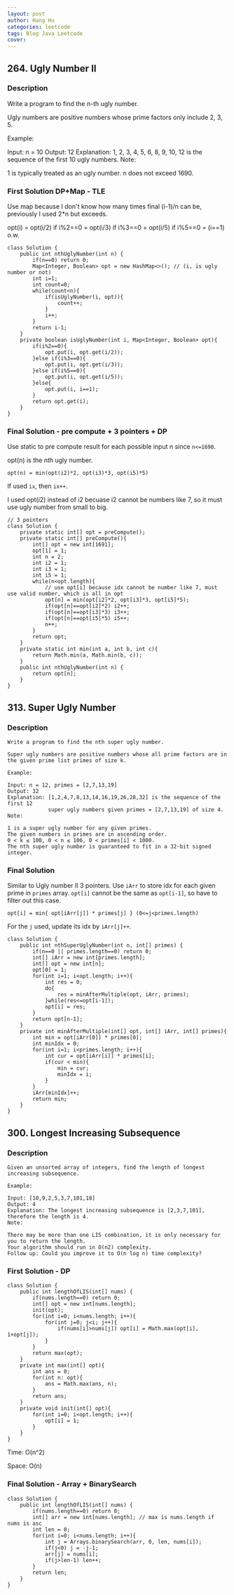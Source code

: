 ```yaml
---
layout: post
author: Hang Hu
categories: leetcode
tags: Blog Java Leetcode 
cover: 
---
```

## 264. Ugly Number II

### Description

Write a program to find the n-th ugly number.

Ugly numbers are positive numbers whose prime factors only include 2, 3, 5. 

Example:

Input: n = 10
Output: 12
Explanation: 1, 2, 3, 4, 5, 6, 8, 9, 10, 12 is the sequence of the first 10 ugly numbers.
Note:  

1 is typically treated as an ugly number.
n does not exceed 1690.

### First Solution DP+Map - TLE

Use map because I don't know how many times final (i-1)/n can be, previously I used 2*n but exceeds.

opt(i) = opt(i/2) if i%2==0
       = opt(i/3) if i%3==0
       = opt(i/5) if i%5==0
       = (i==1)   o.w. 

```
class Solution {
    public int nthUglyNumber(int n) {
        if(n==0) return 0;
        Map<Integer, Boolean> opt = new HashMap<>(); // (i, is ugly number or not)
        int i=1;
        int count=0;
        while(count<n){
            if(isUglyNumber(i, opt)){
                count++;
            }
            i++;
        }
        return i-1;
    }
    private boolean isUglyNumber(int i, Map<Integer, Boolean> opt){
        if(i%2==0){
            opt.put(i, opt.get(i/2));
        }else if(i%3==0){
            opt.put(i, opt.get(i/3));
        }else if(i%5==0){
            opt.put(i, opt.get(i/5));
        }else{
            opt.put(i, i==1);
        }
        return opt.get(i);
    }
}
```


### Final Solution - pre compute + 3 pointers + DP


Use static to pre compute result for each possible input n since `n<=1690`.


opt(n) is the nth ugly number.


```
opt(n) = min(opt(i2)*2, opt(i3)*3, opt(i5)*5)
```


If used `ix`, then `ix++`.


I used opt(i2) instead of i2 becuase i2 cannot be numbers like 7, so it must use ugly number from small to big.


```
// 3 pointers
class Solution {
    private static int[] opt = preCompute();
    private static int[] preCompute(){
        int[] opt = new int[1691];
        opt[1] = 1;
        int n = 2;
        int i2 = 1;
        int i3 = 1;
        int i5 = 1;
        while(n<opt.length){
            // use opt[i] because idx cannot be number like 7, must use valid number, which is all in opt
            opt[n] = min(opt[i2]*2, opt[i3]*3, opt[i5]*5);
            if(opt[n]==opt[i2]*2) i2++;
            if(opt[n]==opt[i3]*3) i3++;
            if(opt[n]==opt[i5]*5) i5++;
            n++;
        }
        return opt;
    }
    private static int min(int a, int b, int c){
        return Math.min(a, Math.min(b, c));
    }
    public int nthUglyNumber(int n) {
        return opt[n];
    }
}
```


## 313. Super Ugly Number


### Description


```
Write a program to find the nth super ugly number.

Super ugly numbers are positive numbers whose all prime factors are in the given prime list primes of size k.

Example:

Input: n = 12, primes = [2,7,13,19]
Output: 32 
Explanation: [1,2,4,7,8,13,14,16,19,26,28,32] is the sequence of the first 12 
             super ugly numbers given primes = [2,7,13,19] of size 4.
Note:

1 is a super ugly number for any given primes.
The given numbers in primes are in ascending order.
0 < k ≤ 100, 0 < n ≤ 106, 0 < primes[i] < 1000.
The nth super ugly number is guaranteed to fit in a 32-bit signed integer.
```


### Final Solution


Similar to Ugly number II 3 pointers. Use `iArr` to store idx for each given prime in `primes` array. `opt[i]` cannot be the same as `opt[i-1]`, so have to filter out this case.


```
opt[i] = min{ opt[iArr[j]] * primes[j] } (0<=j<primes.length)
```


For the `j` used, update its idx by `iArr[j]++`.


```
class Solution {
    public int nthSuperUglyNumber(int n, int[] primes) {
        if(n==0 || primes.length==0) return 0;
        int[] iArr = new int[primes.length];
        int[] opt = new int[n];
        opt[0] = 1;
        for(int i=1; i<opt.length; i++){
            int res = 0;
            do{
                res = minAfterMultiple(opt, iArr, primes);
            }while(res<=opt[i-1]);
            opt[i] = res;
        }
        return opt[n-1];
    }
    private int minAfterMultiple(int[] opt, int[] iArr, int[] primes){
        int min = opt[iArr[0]] * primes[0];
        int minIdx = 0;
        for(int i=1; i<primes.length; i++){
            int cur = opt[iArr[i]] * primes[i];
            if(cur < min){
                min = cur;
                minIdx = i;
            }
        }
        iArr[minIdx]++;
        return min;
    }
}
```


## 300. Longest Increasing Subsequence


### Description


```
Given an unsorted array of integers, find the length of longest increasing subsequence.

Example:

Input: [10,9,2,5,3,7,101,18]
Output: 4 
Explanation: The longest increasing subsequence is [2,3,7,101], therefore the length is 4. 
Note:

There may be more than one LIS combination, it is only necessary for you to return the length.
Your algorithm should run in O(n2) complexity.
Follow up: Could you improve it to O(n log n) time complexity?
```


### First Solution - DP




```
class Solution {
    public int lengthOfLIS(int[] nums) {
        if(nums.length==0) return 0;
        int[] opt = new int[nums.length];
        init(opt);
        for(int i=0; i<nums.length; i++){
            for(int j=0; j<i; j++){
                if(nums[i]>nums[j]) opt[i] = Math.max(opt[i], 1+opt[j]);
            }
        }
        return max(opt);
    }
    private int max(int[] opt){
        int ans = 0;
        for(int n: opt){
            ans = Math.max(ans, n);
        }
        return ans;
    }
    private void init(int[] opt){
        for(int i=0; i<opt.length; i++){
            opt[i] = 1;
        }
    }
}
```


Time: O(n^2)

Space: O(n)


### Final Solution - Array + BinarySearch


```
class Solution {
    public int lengthOfLIS(int[] nums) {
        if(nums.length==0) return 0;
        int[] arr = new int[nums.length]; // max is nums.length if nums is asc
        int len = 0;
        for(int i=0; i<nums.length; i++){
            int j = Arrays.binarySearch(arr, 0, len, nums[i]);
            if(j<0) j = -j-1;
            arr[j] = nums[i];
            if(j>len-1) len++;
        }
        return len;
    }
}
```

